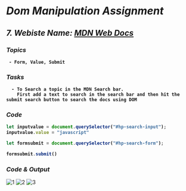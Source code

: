 # _Dom Manipulation Assignment_

## _7. Webiste Name: [MDN Web Docs](https://developer.mozilla.org/en-US/)_

<b>

### _Topics_
     - Form, Value, Submit

### _Tasks_
      - To Search a topic in the MDN Search bar. 
        First add a text to search in the search bar and then hit the submit search button to search the docs using DOM

### _Code_

```javascript
let inputvalue = document.querySelector("#hp-search-input");
inputvalue.value = "javascript"

let formsubmit = document.querySelector("#hp-search-form");

formsubmit.submit() 

```
</b>

### _Code & Output_

![1](https://user-images.githubusercontent.com/91872149/209284287-d2acec67-aa96-45ab-a9e0-08c2636224ad.png)
![2](https://user-images.githubusercontent.com/91872149/209284297-2d88cd06-d305-4cd4-9390-4666584c3f67.png)
![3](https://user-images.githubusercontent.com/91872149/209284299-f81ee463-5f81-4f73-a76d-9ba839325dad.png)
